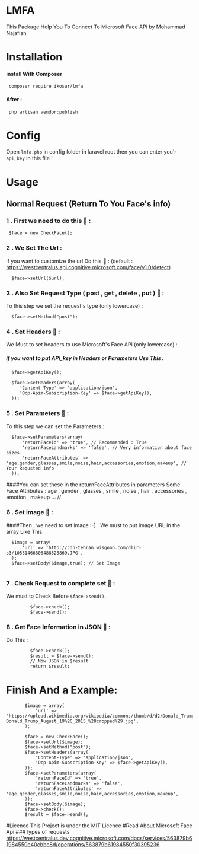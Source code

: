 # LMFA
This Package Help You To Connect To Microsoft Face APi 
by Mohammad Najafian
# Installation
#### install With Composer
```
 composer require ikosar/lmfa 
 ```
#### After : 

```
 php artisan vendor:publish 
 ```
 # Config
 Open ``` lmfa.php ``` in config folder in laravel root then you can enter you'r ``` api_key ``` in this file !
 # Usage 
 ## Normal Request  (Return To You Face's info)
 ### 1 .  First we need to do this  :100: :  
 ``` 
  $face = new CheckFace();
 ```
 ### 2 .  We Set The Url : 
  if you want to customize the url Do this :100: : (default : https://westcentralus.api.cognitive.microsoft.com/face/v1.0/detect)
  ```
    $face->setUrl($url);
  ```
 ### 3 .  Also Set Request Type ( post , get , delete , put ) :100: : 
  To this step we set the request's type (only lowercase) : 
  ```
    $face->setMethod("post");
  ```
 ### 4 .  Set Headers :100: : 
  We Must to set headers to use Microsoft's Face APi (only lowercase) : 
  ##### if you want to put APi_key in Headers or Parameters Use This :
  ```
    $face->getApiKey();
  ```
  ```
    $face->setHeaders(array(
       'Content-Type' => 'application/json',
       'Ocp-Apim-Subscription-Key' => $face->getApiKey(),
    ));
  ```
   ### 5 .  Set Parameters :100: : 
To this step we can set the Parameters :
```
  $face->setParameters(array(
      'returnFaceId' => 'true', // Recommended : True 
      'returnFaceLandmarks' => 'false', // Very information about face sizes
      'returnFaceAttributes' => 'age,gender,glasses,smile,noise,hair,accessories,emotion,makeup', // Your Requsted info
  ));
```
####You can set these in the returnFaceAttributes in  parameters
Some Face Attributes : age , gender , glasses , smile , noise , hair , accessories , emotion , makeup ... 
//
### 6 .  Set image :100: : 
####Then , we need to set image :-) : 
We must to put image URL in the array Like This.
```
  $image = array(
      'url' => 'http://cdn-tehran.wisgoon.com/dlir-s3/10531466806488528869.JPG',
  );
  $face->setBody($image,true); // Set Image
        
```
### 7 .  Check Request to complete set :100: : 
We must to Check Before ```$face->send()```.
```
         $face->check();
         $face->send();        
```
### 8 .  Get Face Information in JSON :100: : 
Do This :
```
         $face->check();
         $result = $face->send();
         // Now JSON in $result  
         return $result;      
```
#  Finish And a Example: 


 ```
        $image = array(
            'url' => 'https://upload.wikimedia.org/wikipedia/commons/thumb/d/d2/Donald_Trump_August_19%2C_2015_%28cropped%29.jpg/245px-Donald_Trump_August_19%2C_2015_%28cropped%29.jpg',
        );

        $face = new CheckFace();
        $face->setUrl($image);
        $face->setMethod("post");
        $face->setHeaders(array(
            'Content-Type' => 'application/json',
            'Ocp-Apim-Subscription-Key' => $face->getApiKey(),
        ));
        $face->setParameters(array(
            'returnFaceId' => 'true',
            'returnFaceLandmarks' => 'false',
            'returnFaceAttributes' => 'age,gender,glasses,smile,noise,hair,accessories,emotion,makeup',
        ));
        $face->setBody($image);
        $face->check();
        $result = $face->send();

 ```
#Licence
This Project is under the MIT Licence
#Read About Microsoft Face Api
###Types of requests
https://westcentralus.dev.cognitive.microsoft.com/docs/services/563879b61984550e40cbbe8d/operations/563879b61984550f30395236